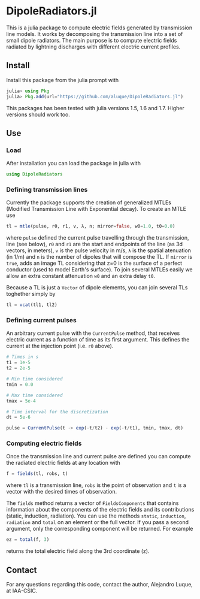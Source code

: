 # DipoleRadiators.jl

This is a julia package to compute electric fields generated by transmission line models.  It works
by decomposing the transmission line into a set of small dipole radiators. The main purpose is to 
compute electric fields radiated by lightning discharges with different electric current profiles.

## Install
Install this package from the julia prompt with 

```julia
julia> using Pkg
julia> Pkg.add(url="https://github.com/aluque/DipoleRadiators.jl")
```

This packages has been tested with julia versions 1.5, 1.6 and 1.7. Higher versions should work too.

## Use
### Load
After installation you can load the package in julia with
```julia
using DipoleRadiators
```

### Defining transmission lines
Currently the package supports the creation of generalized MTLEs 
(Modified Transmission Line with Exponential decay). To create an MTLE use
```julia
tl = mtle(pulse, r0, r1, v, λ, n; mirror=false, w0=1.0, t0=0.0)
```
where `pulse` defined the current pulse travelling through the transmission, line (see below),
`r0` and `r1` are the start and endpoints of the line (as 3d vectors, in meters), 
`v` is the pulse velocity in m/s, `λ` is the spatial atenuation (in 1/m) and `n` is the number
of dipoles that will compose the TL. If `mirror` is `true`, adds an image TL
considering that z=0 is the surface of a perfect conductor (used to model Earth's surface).
To join several MTLEs easily we allow an extra constant attenuation `w0` and an extra delay `t0`.

Because a TL is just a `Vector` of dipole elements, you can join several TLs toghether simply by
```julia
tl = vcat(tl1, tl2)
```
### Defining current pulses
An arbitrary current pulse with the `CurrentPulse` method, that receives electric current as a function of time as its first argument.  This defines the current at the injection point (i.e. `r0` above).

```julia
# Times in s
t1 = 1e-5
t2 = 2e-5

# Min time considered
tmin = 0.0

# Max time considered
tmax = 5e-4

# Time interval for the discretization
dt = 5e-6

pulse = CurrentPulse(t -> exp(-t/t2) - exp(-t/t1), tmin, tmax, dt)
```

### Computing electric fields
Once the transmission line and current pulse are defined you can compute the radiated electric
fields at any location with 
```julia
f = fields(tl, robs, t)
```
where `tl` is a transmission line, `robs` is the point of observation and `t` is a vector with the
desired times of observation.

The `fields` method returns a vector of `FieldsComponents` that contains information about the components of the electric fields and its contributions (static, induction, radiation).  You can use the methods `static`, `induction`, `radiation` and `total` on an element or the full vector. If you pass a second argument, only the corresponding component will be returned.  For example
```julia
ez = total(f, 3)
```
returns the total electric field along the 3rd coordinate (z).

## Contact
For any questions regarding this code, contact the author, Alejandro Luque, at IAA-CSIC.
